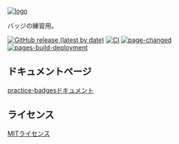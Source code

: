 [![logo](https://user-images.githubusercontent.com/17685618/161884562-a0c51e88-00fe-42e6-a889-9470dce4d94c.png)](https://github.com/heri3x/practice-badges/)

バッジの練習用。

[![GitHub release (latest by date)](https://img.shields.io/github/v/release/heri3x/practice-badges?display_name=release)](https://github.com/heri3x/practice-badges/releases/latest)
[![CI](https://github.com/heri3x/practice-badges/workflows/CI/badge.svg)](https://github.com/heri3x/practice-badges/actions/workflows/ci.yml)
[![page-changed](https://github.com/heri3x/practice-badges/workflows/page-changed/badge.svg)](https://github.com/heri3x/practice-badges/actions/workflows/page-changed.yml)
[![pages-build-deployment](https://github.com/heri3x/practice-badges/actions/workflows/pages/pages-build-deployment/badge.svg)](https://github.com/heri3x/practice-badges/actions/workflows/pages/pages-build-deployment)

## ドキュメントページ

[practice-badgesドキュメント](https://heri3x.github.io/practice-badges/)

## ライセンス

[MITライセンス](./LICENSE)
